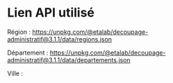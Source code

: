 # Lien API utilisé

Région : https://unpkg.com/@etalab/decoupage-administratif@3.1.1/data/regions.json

Département : https://unpkg.com/@etalab/decoupage-administratif@3.1.1/data/departements.json

Ville : 